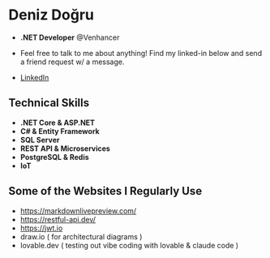 # Deniz Doğru
* **.NET Developer** @Venhancer
* Feel free to talk to me about anything! Find my linked-in below and send a friend request w/ a message.



* [LinkedIn](https://www.linkedin.com/in/deniz-doğru-795225184)
## Technical Skills
* **.NET Core & ASP.NET**
* **C# & Entity Framework**
* **SQL Server** 
* **REST API & Microservices**
* **PostgreSQL & Redis**
* **IoT**


## Some of the Websites I Regularly Use 
* https://markdownlivepreview.com/
* https://restful-api.dev/
* https://jwt.io
* draw.io ( for architectural diagrams  )
* lovable.dev ( testing out vibe coding with lovable & claude code )
